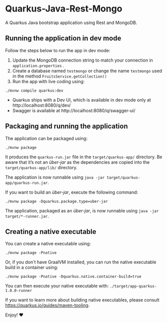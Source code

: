 # Quarkus-Java-Rest-Mongo 

A Quarkus Java bootstrap application using Rest and MongoDB.

## Running the application in dev mode

Follow the steps below to run the app in dev mode:

1. Update the MongoDB connection string to match your connection in `application.properties` . 
2. Create a database named `testmongo` or change the name `testmongo` used in the method `FruitsService.getCollection()`
3. Run the app with live coding using:

```shell script
./mvnw compile quarkus:dev
```

* Quarkus ships with a Dev UI, which is available in dev mode only at http://localhost:8080/q/dev/
* Swagger is available at http://localhost:8080/q/swagger-ui/

## Packaging and running the application

The application can be packaged using:
```shell script
./mvnw package
```
It produces the `quarkus-run.jar` file in the `target/quarkus-app/` directory.
Be aware that it’s not an _über-jar_ as the dependencies are copied into the `target/quarkus-app/lib/` directory.

The application is now runnable using `java -jar target/quarkus-app/quarkus-run.jar`.

If you want to build an _über-jar_, execute the following command:
```shell script
./mvnw package -Dquarkus.package.type=uber-jar
```

The application, packaged as an _über-jar_, is now runnable using `java -jar target/*-runner.jar`.

## Creating a native executable

You can create a native executable using: 
```shell script
./mvnw package -Pnative
```

Or, if you don't have GraalVM installed, you can run the native executable build in a container using: 
```shell script
./mvnw package -Pnative -Dquarkus.native.container-build=true
```

You can then execute your native executable with: `./target/app-quarkus-1.0.0-runner`

If you want to learn more about building native executables, please consult https://quarkus.io/guides/maven-tooling.

Enjoy! :heart:

